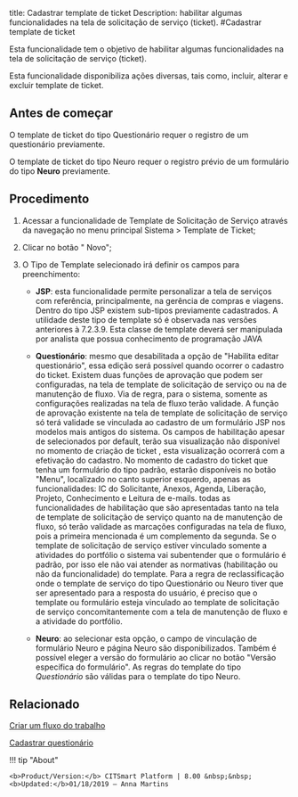 title: Cadastrar template de ticket
Description: habilitar algumas funcionalidades na tela de solicitação de serviço (ticket).
#Cadastrar template de ticket

Esta funcionalidade tem o objetivo de habilitar algumas funcionalidades na tela
de solicitação de serviço (ticket).

Esta funcionalidade disponibiliza ações diversas, tais como, incluir, alterar e
excluir template de ticket.

Antes de começar
--------------------

O template de ticket do tipo Questionário requer o registro de um questionário
previamente.

O template de ticket do tipo Neuro requer o registro prévio de um formulário do
tipo **Neuro** previamente.

Procedimento
----------------

1.  Acessar a funcionalidade de Template de Solicitação de Serviço através da
    navegação no menu principal Sistema \> Template de Ticket;

2.  Clicar no botão " Novo";

3.  O Tipo de Template selecionado irá definir os campos para preenchimento:

    -   **JSP**: esta funcionalidade permite personalizar a tela de serviços com
        referência, principalmente, na gerência de compras e viagens. Dentro do tipo
        JSP existem sub-tipos previamente cadastrados. A utilidade deste tipo de
        template só é observada nas versões anteriores à 7.2.3.9. Esta classe de
        template deverá ser manipulada por analista que possua conhecimento de
        programação JAVA

    -   **Questionário**: mesmo que desabilitada a opção de "Habilita editar
    questionário", essa edição será possível quando ocorrer o cadastro do
    ticket. Existem duas funções de aprovação que podem ser configuradas, na
    tela de template de solicitação de serviço ou na de manutenção de fluxo. Via
    de regra, para o sistema, somente as configurações realizadas na tela de
    fluxo terão validade. A função de aprovação existente na tela de template de
    solicitação de serviço só terá validade se vinculada ao cadastro de um
    formulário JSP nos modelos mais antigos do sistema. Os campos de habilitação
    apesar de selecionados por default, terão sua visualização não disponível no
    momento de criação de ticket , esta visualização ocorrerá com a efetivação
    do cadastro. No momento de cadastro do ticket que tenha um formulário do
    tipo padrão, estarão disponíveis no botão "Menu", localizado no canto superior
    esquerdo, apenas as funcionalidades: IC do Solicitante, Anexos, Agenda,
    Liberação, Projeto, Conhecimento e Leitura de e-mails. todas as
    funcionalidades de habilitação que são apresentadas tanto na tela de
    template de solicitação de serviço quanto na de manutenção de fluxo, só
    terão validade as marcações configuradas na tela de fluxo, pois a primeira
    mencionada é um complemento da segunda. Se o template de solicitação de
    serviço estiver vinculado somente a atividades do portfólio o sistema vai
    subentender que o formulário é padrão, por isso ele não vai atender as
    normativas (habilitação ou não da funcionalidade) do template. Para a regra
    de reclassificação onde o template de serviço do tipo Questionário ou Neuro
    tiver que ser apresentado para a resposta do usuário, é preciso que o
    template ou formulário esteja vinculado ao template de solicitação de
    serviço concomitantemente com a tela de manutenção de fluxo e a atividade do
    portfólio.

    -   **Neuro**: ao selecionar esta opção, o campo de vinculação de formulário
    Neuro e página Neuro são disponibilizados. Também é possível eleger
    a versão do formulário ao clicar no botão "Versão específica do
    formulário". As regras do template do tipo *Questionário* são válidas para o
    template do tipo Neuro.


Relacionado
-----------

[Criar um fluxo do trabalho](/pt-br/citsmart-platform-8/workflow/use/create-flow.html)

[Cadastrar questionário](/pt-br/citsmart-platform-8/platform-administration/questionnaires/questionaires-management/register-questionnaire.html)



!!! tip "About"

    <b>Product/Version:</b> CITSmart Platform | 8.00 &nbsp;&nbsp;
    <b>Updated:</b>01/18/2019 – Anna Martins

